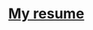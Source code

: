 # [My resume](https://docs.google.com/viewer?url=https://github.com/D-Pow/resume/raw/master/Resume%20-%20Devon%20Powell.pdf)
